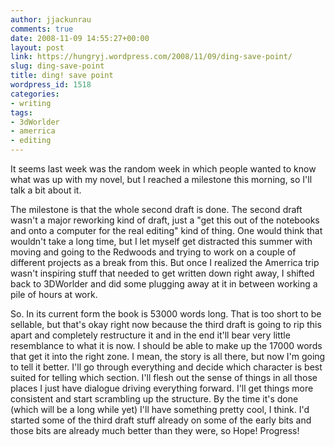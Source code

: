 ```yaml
---
author: jjackunrau
comments: true
date: 2008-11-09 14:55:27+00:00
layout: post
link: https://hungryj.wordpress.com/2008/11/09/ding-save-point/
slug: ding-save-point
title: ding! save point
wordpress_id: 1518
categories:
- writing
tags:
- 3dWorlder
- amerrica
- editing
---
```


It seems last week was the random week in which people wanted to know what was up with my novel, but I reached a milestone this morning, so I'll talk a bit about it.

The milestone is that the whole second draft is done. The second draft wasn't a major reworking kind of draft, just a "get this out of the notebooks and onto a computer for the real editing" kind of thing. One would think that wouldn't take a long time, but I let myself get distracted this summer with moving and going to the Redwoods and trying to work on a couple of different projects as a break from this. But once I realized the Amerrica trip wasn't inspiring stuff that needed to get written down right away, I shifted back to 3DWorlder and did some plugging away at it in between working a pile of hours at work.

So. In its current form the book is 53000 words long. That is too short to be sellable, but that's okay right now because the third draft is going to rip this apart and completely restructure it and in the end it'll bear very little resemblance to what it is now. I should be able to make up the 17000 words that get it into the right zone. I mean, the story is all there, but now I'm going to tell it better. I'll go through everything and decide which character is best suited for telling which section. I'll flesh out the sense of things in all those places I just have dialogue driving everything forward. I'll get things more consistent and start scrambling up the structure. By the time it's done (which will be a long while yet) I'll have something pretty cool, I think. I'd started some of the third draft stuff already on some of the early bits and those bits are already much better than they were, so Hope! Progress!
